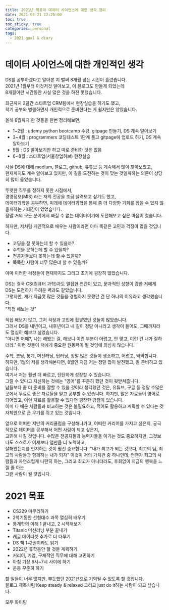 ```yaml
---
title: 2021년 목표와 데이터 사이언스에 대한 생각 정리
date: 2021-08-21 12:25:00
toc: true
toc_sticky: true
categories: personal
tags:
  - 2021 goal & diary
---
```


# 데이터 사이언스에 대한 개인적인 생각  


DS를 공부하겠다고 알아본 지 벌써 8개월 넘는 시간이 흘렀습니다.  
2021년 1월부터 이것저것 알아보고, 이 블로그도 만들게 되었는데  
8개월이란 시간동안 사실 많은 것을 하진 못했습니다.  

최근까지 2달간 스타트업 CRM팀에서 현장실습을 하기도 했고,  
학기 공부와 병행하면서 개인적으로 준비한다는 게 쉽지만은 않았습니다.

올해 8월까지 한 것들을 한번 정리해보면,  
- 1~2월 : udemy python bootcamp 수강, gitpage 만들기, DS 계속 알아보기
- 3~4월 : programmers 코딩테스트 1단계 풀고 gitpage에 업로드 하기, DS 계속 알아보기
- 5월 : DS 알아보기만 하고 따로 준비한 것은 없음
- 6~8월 : 스타트업(서울창업허브) 현장실습

사실 DS에 대해 medium, 블로그, github, 유튜브 등 계속해서 많이 찾아보았고,  
현재까지도 계속 알아보고 있지만, 이 길을 도전하는 것이 맞는 것일까하는 의문이 상당히 많이 들었습니다.  

뚜렷한 직무를 정하지 못한 시점에서,  
경영정보(MIS) 라는 저의 전공을 조금 살려보고 싶기도 했고,  
데이터과학을 공부하면, 미래에 데이터과학을 통해 좀 더 다양한 기회를 잡을 수 있지 않을까하는 기대감이 있었습니다.  
정말 거의 모든 분야에서 빠질 수 없는 데이터이기에 도전해보고 싶은 마음이 컸습니다.  

하지만, 저처럼 개인적으로 배우는 사람이라면 아마 똑같은 고민과 걱정이 많을 것입니다.
- 코딩을 잘 못하는데 할 수 있을까?
- 수학을 못하는데 할 수 있을까?
- 전공자들보다 못하는데 할 수 있을까?
- 똑똑한 사람이 너무 많은데 할 수 있을까?

아마 이러한 걱정들이 현재까지도 그리고 초기에 굉장히 많았습니다.  

DS는 결국 CS(컴퓨터 과학)과도 밀접한 연관이 있고, 문과적인 성향이 강한 저에게  
DS는 도전하기 두려운 벽과도 같았습니다.  
그렇지만, 제가 지금껏 많은 것들을 경험하지 못했던 건 단 하나의 이유라고 생각했습니다.  
"직접 해보는 것"  

직접 해보지 않고, 그저 걱정과 고민에 휩쌓였던 것들이 많았습니다.  
그래서 DS를 내년이고, 내후년이고 내 길이 정말 아니라고 생각이 들어도, 그때까지라도 열심히 해보고 싶었습니다.  
"아니면 어때?, 나는 해봤는 걸, 해보니 이런 부분이 어렵고, 안 맞고, 이런 건 내가 잘하더라." 이런 것들이 저에게 중요한 원동력이 될 것임에 의심치 않습니다.  

수학, 코딩, 통계, 머신러닝, 딥러닝, 정말 많은 것들이 생소하고, 어렵고, 막막합니다.  
하지만, 1월의 저를 생각해본다면, 8월인 지금 저는 정말 많이 발전했고, 잘 준비하고 있습니다.  
여기서 저는 훨씬 더 빠르고, 단단하게 성장할 수 있습니다.  
그럴 수 있다고 자신하는 것에는 "영어"를 꾸준히 했던 것이 뒷받쳐줍니다.  
남들보다 좀 더 준비를 잘할 수 있을 것이라 생각했던 것은, 유튜브, 구글 등 정말 수많은  
곳에서 무료로 좋은 자료들을 얻고 공부할 수 있습니다. 하지만, 많은 자료들이 영어로 되어있고, 이런 자료를 활용할 수 있다면 굉장한 강점이 있습니다.   
이미 다 배운 사람들과 비교하는 것은 불필요하고, 적어도 활용하고 계획할 수 있다는 것 자체만으로 큰 무기를 쥐고 있는 것입니다.  

앞으로 어떠한 저만의 커리큘럼을 구성해나가고, 어떠한 커리어를 가지고 싶은지, 궁극적으로 데이터를 공부해서 어떤 사람이 되고 싶은지,  
고민해 나갈 것입니다.  수많은 전공자들과 능력자들을 이기는 것도 중요하지만, 그것보다도 스스로가 어제보다 얼만큼 더 노력하고,  
잘해왔는지를 인지하는 것이 훨신 중요합니다. "내가 최고가 되는 것보다, 최고의 팀, 최고의 사람들과 함께하는 내가 되자" 
이것이 저의 가치관 중 하나인데, 언젠가 최고의 사람들과 자연스럽게 나란히 하는, 그리고 최고가 아니더라도, 후회없이 지금의 행복을 느낄 줄 아는  
그런 사람이 될 것입니다.  

# 2021 목표
- CS229 마무리하기
- 2학기동안 선형대수 과목 열심히 배우기
- 통계학의 이해 1 끝내고, 2 시작해보기
- Titanic 머신러닝 부분 끝내기
- 캐글 데이터셋 추가로 더 다루기
- DS 책 1~2권이라도 읽기
- 2022년 휴학동안 할 것들 계획하기
- 커리어, 기업, 구체적인 직무에 대해 고민하기
- 아침 기상 6시~7시 사이에 하기
- 운동 꾸준히 하기

할 일들이 너무 많지만, 뿌듯했던 2021년으로 기억될 수 있도록 할 것입니다.  
블로그 제목처럼 Keep steady & relaxed 그리고 just do it하는 사람이 되고 싶습니다.

모두 화이팅


